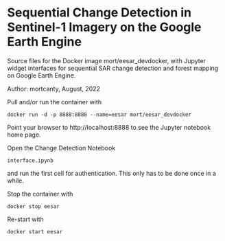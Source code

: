 # Sequential Change Detection in Sentinel-1 Imagery on the Google Earth Engine

Source files for the Docker image mort/eesar_devdocker,
with Jupyter widget interfaces for 
sequential SAR change detection and forest mapping on Google Earth Engine.

Author: mortcanty, August, 2022

Pull and/or run the container with 

    docker run -d -p 8888:8888 --name=eesar mort/eesar_devdocker  

Point your browser to http\://localhost\:8888 to see the Jupyter notebook home page. 
 
Open the Change Detection Notebook 

    interface.ipynb 

and run the first cell for authentication. This only has to be done once in a while.    

Stop the container with

    docker stop eesar 
     
Re-start with

    docker start eesar    
